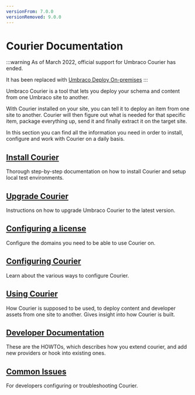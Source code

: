 ```yaml
---
versionFrom: 7.0.0
versionRemoved: 9.0.0
---
```


# Courier Documentation

:::warning
As of March 2022, official support for Umbraco Courier has ended.

It has been replaced with [Umbraco Deploy On-premises](https://umbraco.com/products/umbraco-deploy/umbraco-deploy-on-premises/)
:::

Umbraco Courier is a tool that lets you deploy your schema and content from one Umbraco site to another.

With Courier installed on your site, you can tell it to deploy an item from one site to another. Courier will then figure out what is needed for that specific item, package everything up, send it and finally extract it on the target site.

In this section you can find all the information you need in order to install, configure and work with Courier on a daily basis.

## [Install Courier](Installing)

Thorough step-by-step documentation on how to install Courier and setup local test environments.

## [Upgrade Courier](Upgrade-Courier)

Instructions on how to upgrade Umbraco Courier to the latest version.

## [Configuring a license](../The-Licensing-model)

Configure the domains you need to be able to use Courier on.

## [Configuring Courier](Configuration)

Learn about the various ways to configure Courier.

## [Using Courier](UsingCourier.md)

How Courier is supposed to be used, to deploy content and developer assets from one site to another. Gives insight into how Courier is built.

## [Developer Documentation](Developer)

These are the HOWTOs, which describes how you extend courier, and add new providers or hook into existing ones.

## [Common Issues](CommonIssues.md)

For developers configuring or troubleshooting Courier.
